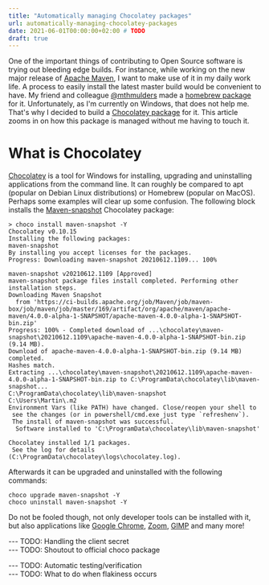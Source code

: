 ```yaml
---
title: "Automatically managing Chocolatey packages"
url: automatically-managing-chocolatey-packages
date: 2021-06-01T00:00:00+02:00 # TODO
draft: true
---
```


One of the important things of contributing to Open Source software is trying out bleeding edge builds.
For instance, while working on the new major release of [Apache Maven](https://maven.apache.org), I want to make use of it in my daily work life.
A process to easily install the latest master build would be convenient to have. 
My friend and colleague [@mthmulders](https://twitter.com/mthmulders) made a [homebrew package](https://github.com/mthmulders/homebrew-maven-snapshot) for it. 
Unfortunately, as I'm currently on Windows, that does not help me.
That's why I decided to build a [Chocolatey package](https://chocolatey.org/packages/maven-snapshot) for it. 
This article zooms in on how this package is managed without me having to touch it.

# What is Chocolatey

[Chocolatey](http://chocolatey.org/) is a tool for Windows for installing, upgrading and uninstalling applications from the command line.
It can roughly be compared to apt (popular on Debian Linux distributions) or Homebrew (popular on MacOS).
Perhaps some examples will clear up some confusion. 
The following block installs the [Maven-snapshot](https://community.chocolatey.org/packages/maven-snapshot) Chocolatey package:

```
> choco install maven-snapshot -Y
Chocolatey v0.10.15
Installing the following packages:
maven-snapshot
By installing you accept licenses for the packages.
Progress: Downloading maven-snapshot 20210612.1109... 100%

maven-snapshot v20210612.1109 [Approved]
maven-snapshot package files install completed. Performing other installation steps.
Downloading Maven Snapshot
  from 'https://ci-builds.apache.org/job/Maven/job/maven-box/job/maven/job/master/169/artifact/org/apache/maven/apache-maven/4.0.0-alpha-1-SNAPSHOT/apache-maven-4.0.0-alpha-1-SNAPSHOT-bin.zip'
Progress: 100% - Completed download of ...\chocolatey\maven-snapshot\20210612.1109\apache-maven-4.0.0-alpha-1-SNAPSHOT-bin.zip (9.14 MB).
Download of apache-maven-4.0.0-alpha-1-SNAPSHOT-bin.zip (9.14 MB) completed.
Hashes match.
Extracting ...\chocolatey\maven-snapshot\20210612.1109\apache-maven-4.0.0-alpha-1-SNAPSHOT-bin.zip to C:\ProgramData\chocolatey\lib\maven-snapshot...
C:\ProgramData\chocolatey\lib\maven-snapshot
C:\Users\Martin\.m2
Environment Vars (like PATH) have changed. Close/reopen your shell to
 see the changes (or in powershell/cmd.exe just type `refreshenv`).
 The install of maven-snapshot was successful.
  Software installed to 'C:\ProgramData\chocolatey\lib\maven-snapshot'

Chocolatey installed 1/1 packages.
 See the log for details (C:\ProgramData\chocolatey\logs\chocolatey.log).
```

Afterwards it can be upgraded and uninstalled with the following commands:

```
choco upgrade maven-snapshot -Y
choco uninstall maven-snapshot -Y
```

Do not be fooled though, not only developer tools can be installed with it, but also applications like [Google Chrome](https://community.chocolatey.org/packages/GoogleChrome), [Zoom](https://community.chocolatey.org/packages/zoom), [GIMP](https://community.chocolatey.org/packages/gimp) and many more!






--- TODO: Handling the client secret  
--- TODO: Shoutout to official choco package

--- TODO: Automatic testing/verification  
--- TODO: What to do when flakiness occurs  